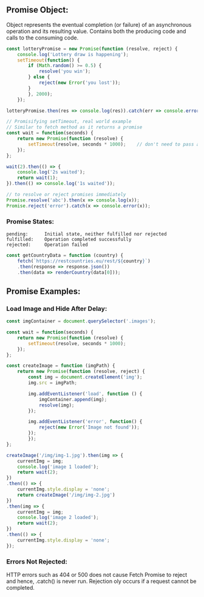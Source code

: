 ## Promise Object:
Object represents the eventual completion (or failure) of an asynchronous operation and its resulting value.
Contains both the producing code and calls to the consuming code.
```javascript
const lotteryPromise = new Promise(function (resolve, reject) {
    console.log('Lottery draw is happening');
    setTimeout(function() {
        if (Math.random() >= 0.5) {
            resolve('you win');
        } else {
            reject(new Error('you lost'));
        }
        }, 2000);
    });

lotteryPromise.then(res => console.log(res)).catch(err => console.error(err));
```
```javascript
// Promisifying setTimeout, real world example
// Similar to fetch method as it returns a promise 
const wait = function(seconds) {
    return new Promise(function (resolve) {
        setTimeout(resolve, seconds * 1000);    // don't need to pass any value to resolve function
    });
};

wait(2).then(() => {
    console.log('2s waited');
    return wait(1);
}).then(() => console.log('1s waited'));
```
```javascript
// to resolve or reject promises immediately
Promise.resolve('abc').then(x => console.log(x));
Promise.reject('error').catch(x => console.error(x));
```

### Promise States:
```
pending:      Initial state, neither fulfilled nor rejected
fulfilled:    Operation completed successfully
rejected:     Operation failed
```

```javascript
const getCountryData = function (country) {
    fetch(`https://restcountries.eu/rest/${country}`)
    .then(response => response.json())
    .then(data => renderCountry(data[0]));
```

## Promise Examples:
### Load Image and Hide After Delay:
```javascript
const imgContainer = document.querySelector('.images');

const wait = function(seconds) {
    return new Promise(function (resolve) {
        setTimeout(resolve, seconds * 1000);  
    });
};

const createImage = function (imgPath) {
    return new Promise(function (resolve, reject) {
        const img = document.createElement('img');
        img.src = imgPath;

        img.addEventListener('load', function () {
            imgContainer.append(img);
            resolve(img);
        });

        img.addEventListener('error', function() {
            reject(new Error('Image not found'));
        });
        });
};

createImage('/img/img-1.jpg').then(img => {
    currentImg = img;
    console.log('image 1 loaded');
    return wait(2);
})
.then(() => {
    currentImg.style.display = 'none';
    return createImage('/img/img-2.jpg')
})
.then(img => {
    currentImg = img;
    console.log('image 2 loaded');
    return wait(2);
})
.then(() => {
    currentImg.style.display = 'none';
});
```

### Errors Not Rejected:
HTTP errors such as 404 or 500 does not cause Fetch Promise to reject and hence, .catch() is never run. Rejection oly occurs if a request cannot be completed.
